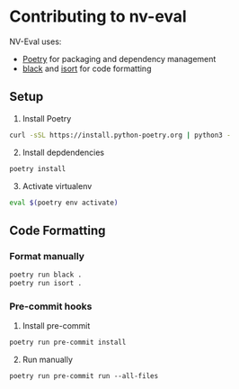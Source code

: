 # Contributing to nv-eval

NV-Eval uses:
* [Poetry](https://python-poetry.org/) for packaging and dependency management
* [black](https://github.com/psf/black) and [isort](https://pycqa.github.io/isort/) for code formatting

## Setup

1. Install Poetry
```bash
curl -sSL https://install.python-poetry.org | python3 -
```

2. Install depdendencies
```bash
poetry install
```

3. Activate virtualenv
```bash
eval $(poetry env activate)
```

## Code Formatting

### Format manually
```bash
poetry run black .
poetry run isort .
```


### Pre-commit hooks
1. Install pre-commit
```bash
poetry run pre-commit install
```

2. Run manually
```
poetry run pre-commit run --all-files
```
